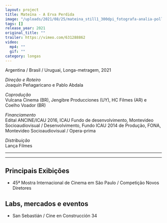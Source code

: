 ```yaml
---
layout: project
title: Mateína - A Erva Perdida
image: "/uploads/2021/08/25/mateina_still1_300dpi_fotografa-analia-pollio.jpg"
tags: []
release_year: 2021
original_title: ""
trailer: https://vimeo.com/631288862
video:
  mp4: ""
  gif: ""
category: longas
---
```


Argentina / Brasil / Uruguai, Longa-metragem, 2021

_Direção e Roteiro_  
Joaquín Peñagaricano e Pablo Abdala

_Coprodução_  
Vulcana Cinema (BR), Jengibre Producciones (UY), HC Filmes (AR) e Coelho Voador (BR)

_Financiamento_  
Edital ANCINE/ICAU 2016, ICAU Fundo de desenvolvimento, Montevideo Socioaudiovisual / Desenvolvimento, Fundo ICAU 2014 de Produção, FONA, Montevideo Socioaudiovisual / Opera-prima

_Distribuição_  
Lança Filmes

---

---

## Principais Exibições

- 45ª Mostra Internacional de Cinema em São Paulo / Competição Novos Diretores

## Labs, mercados e eventos

- San Sebastián / Cine en Construcción 34

